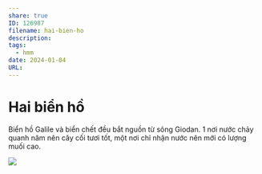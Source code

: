 ```yaml
---
share: true
ID: 126987
filename: hai-bien-ho
description: 
tags:
  - hmm
date: 2024-01-04
URL:
---
```

# Hai biển hồ

Biển hồ Galile và biển chết đều bắt nguồn từ sông Giodan. 1 nơi nước chảy quanh năm nên cây cối tươi tốt, một nơi chỉ nhận nước nên mới có lượng muối cao.

![](https://i.imgur.com/2o4rd0M.png)
